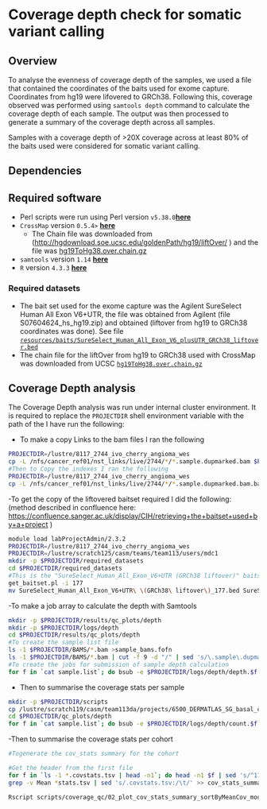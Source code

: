 # Coverage depth check for somatic variant calling	

## Overview

To analyse the evenness of coverage depth of the samples, we used a file that contained the coordinates of the baits used for exome capture. Coordinates from hg19 were lifovered to GRCh38. Following this, coverage observed was performed using `samtools depth` command to calculate the coverage depth of each sample. The output was then processed to generate a summary of the coverage depth across all samples.

Samples with a coverage depth of >20X coverage across at least 80% of the baits used were considered for somatic variant calling. 

## Dependencies

## Required software

- Perl scripts were run using Perl version `v5.38.0`[**here**](https://www.perl.org/)
- `CrossMap` version `0.5.4>` [**here**](http://crossmap.sourceforge.net/)
	- The Chain file was downloaded from (http://hgdownload.soe.ucsc.edu/goldenPath/hg19/liftOver/ ) and the file was [hg19ToHg38.over.chain.gz](http://hgdownload.soe.ucsc.edu/goldenPath/hg19/liftOver/hg19ToHg38.over.chain.gz)
- `samtools` version `1.14` [**here**](https://www.htslib.org/)
- `R` version `4.3.3` [**here**](https://www.r-project.org/)

### Required datasets

- The bait set used for the exome capture was the Agilent SureSelect Human All Exon V6+UTR, the file was obtained from Agilent (file S07604624_hs_hg19.zip) and obtained  (liftover from hg19 to GRCh38 coordinates was done). See file [`resources/baits/SureSelect_Human_All_Exon_V6_plusUTR_GRCh38_liftover.bed`](resources/baits/SureSelect_Human_All_Exon_V6_plusUTR_GRCh38_liftover.bed) 
- The chain file for the liftOver from hg19 to GRCh38 used with CrossMap was downloaded from UCSC [`hg19ToHg38.over.chain.gz`](resources/baits/chainset/hg19ToHg38.over.chain.gz)

## Coverage Depth analysis

The Coverage Depth analysis was run under internal cluster environment. It is required to replace the `PROJECTDIR` shell environment variable with the path of the   I have run the following:

- To make a copy Links to the bam files I ran the following 
```bash
PROJECTDIR=/lustre/8117_2744_ivo_cherry_angioma_wes
cp -L /nfs/cancer_ref01/nst_links/live/2744/*/*.sample.dupmarked.bam $PROJECTDIR/BAMS/
#Then to Copy the indexes I ran the following
PROJECTDIR=/lustre/8117_2744_ivo_cherry_angioma_wes
cp -L /nfs/cancer_ref01/nst_links/live/2744/*/*.sample.dupmarked.bam.bai $PROJECTDIR/BAMS/
```

-To get the  copy of the liftovered baitset required I did the following: (method described in confluence here:
https://confluence.sanger.ac.uk/display/CIH/retrieving+the+baitset+used+by+a+project )
```bash
module load labProjectAdmin/2.3.2
PROJECTDIR=/lustre/8117_2744_ivo_cherry_angioma_wes
PROJECTDIR=/lustre/scratch125/casm/teams/team113/users/mdc1
mkdir -p $PROJECTDIR/required_datasets
cd $PROJECTDIR/required_datasets
#This is the "SureSelect_Human_All_Exon_V6+UTR (GRCh38 liftover)" baitset ID in canapps 177
get_baitset.pl -i 177
mv SureSelect_Human_All_Exon_V6+UTR\ \(GRCh38\ liftover\)_177.bed SureSelect_Human_All_Exon_V6_plusUTR_GRCh38_liftover.bed
```

-To make a job array to calculate the depth with Samtools 
```bash
mkdir -p $PROJECTDIR/results/qc_plots/depth
mkdir -p $PROJECTDIR/logs/depth
cd $PROJECTDIR/results/qc_plots/depth
#To create the sample list file 
ls -1 $PROJECTDIR/BAMS/*.bam >sample_bams.fofn
ls -1 $PROJECTDIR/BAMS/*.bam | cut -f 9 -d "/" | sed 's/\.sample\.dupmarked\.bam//' >sample.list
#To create the jobs for submission of sample depth calculation
for f in `cat sample.list`; do bsub -e $PROJECTDIR/logs/depth/depth.$f.e -o $PROJECTDIR/logs/depth/depth.$f.o -n 2 -M2000 -R"select[mem>2000] rusage[mem=2000]" "module load samtools/1.14; samtools depth -a -b $PROJECTDIR/required_datasets/SureSelect_Human_All_Exon_V6_plusUTR_GRCh38_liftover.bed -o $f.depth.tsv -J -s -@ 2 $PROJECTDIR/BAMS/$f.sample.dupmarked.bam"; done

```
- Then to  summarise the coverage stats per sample

```bash
mkdir -p $PROJECTDIR/scripts
cp /lustre/scratch119/casm/team113da/projects/6500_DERMATLAS_SG_basal_cell_adenoma_and_adenocarcinoma_WES/SCRIPTS/DEPTH/* $PROJECTDIR/scripts
cd $PROJECTDIR/qc_plots/depth
for f in `cat sample.list`; do bsub -e $PROJECTDIR/logs/depth/count.$f.e -o $PROJECTDIR/logs/depth/count.$f.o -M2000 -R"select[mem>2000] rusage[mem=2000]" -q small "$PROJECTDIR/scripts/count_region_coverage.pl $f.depth.tsv > $f.covstats.tsv"; done
```
-Then to summarise the coverage stats per cohort
```bash
#Togenerate the cov_stats summary for the cohort

#Get the header from the first file
for f in `ls -1 *.covstats.tsv | head -n1`; do head -n1 $f | sed 's/^11/Sample\t11/' >cov_stats_summary.tsv; done
grep -v Mean *stats.tsv | sed 's/.covstats.tsv:/\t/' >> cov_stats_summary.tsv

Rscript scripts/coverage_qc/02_plot_cov_stats_summary_sortByMeanCov_mod.R
```

